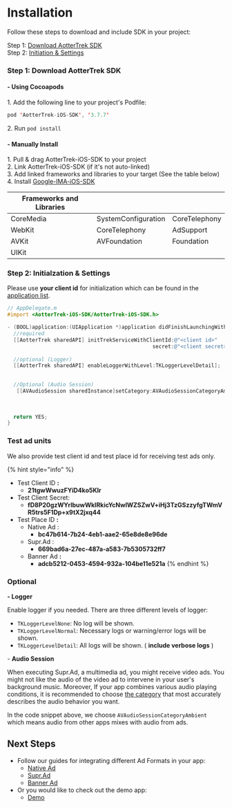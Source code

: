 # Installation

Follow these steps to download and include SDK in your project:

Step 1: [Download AotterTrek SDK](installation.md#step-1-download-aottertrek-sdk)\
Step 2: [Initiation & Settings](installation.md#step-2-initialzation-and-settings)

### Step 1: Download AotterTrek SDK

#### - Using Cocoapods

1\.  Add the following line to your project's Podfile:

```swift
pod 'AotterTrek-iOS-SDK', '3.7.7'
```

2\.  Run `pod install`&#x20;

#### - Manually Install

1\. Pull & drag AotterTrek-iOS-SDK to your project\
2\. Link AotterTrek-iOS-SDK (if it's not auto-linked)\
3\. Add linked frameworks and libraries to your target (See the table below)\
4\. Install [Google-IMA-iOS-SDK](https://developers.google.com/interactive-media-ads/docs/sdks/ios/)

| Frameworks and Libraries |                     |               |
| ------------------------ | ------------------- | ------------- |
| CoreMedia                | SystemConfiguration | CoreTelephony |
| WebKit                   | CoreTelephony       | AdSupport     |
| AVKit                    | AVFoundation        | Foundation    |
| UIKit                    |                     |               |

### Step 2: Initialzation & Settings

Please use **your client id** for initialization which can be found in the [application list](https://trek.aotter.net/publisher/list/app).&#x20;

```objectivec
// AppDelegate.m
#import <AotterTrek-iOS-SDK/AotterTrek-iOS-SDK.h>

- (BOOL)application:(UIApplication *)application didFinishLaunchingWithOptions:(NSDictionary *)launchOptions {
  //required
  [[AotterTrek sharedAPI] initTrekServiceWithClientId:@"<client id>"
                                               secret:@"<client secret>"];
  
  //optional (Logger)
  [[AotterTrek sharedAPI] enableLoggerWithLevel:TKLoggerLevelDetail];

  
  //Optional (Audio Session)
   [[AVAudioSession sharedInstance]setCategory:AVAudioSessionCategoryAmbient error:nil];
  
  
  
  return YES;
}
```

### Test ad units

We also provide test client id and test place id for receiving test ads only.

{% hint style="info" %}
* Test Client ID **:**&#x20;
  * **21tgwWwuzFYiD4ko5Klr**
* Test Client Secret:
  * **fD8P20gzWYrlbuwWklRkicYcNwlWZSZwV+iHj3TzGSzzyfgTWmVR5trs5F1Dp+x9tX2jxq44**
* Test Place ID **:**&#x20;
  * Native Ad :&#x20;
    * **bc47b614-7b24-4eb1-aae2-65e8de8e96de**
  * Supr.Ad :&#x20;
    * **669bad6a-27ec-487a-a583-7b5305732ff7**
  * Banner Ad **:**&#x20;
    * **adcb5212-0453-4594-932a-104be11e521a**
{% endhint %}

### Optional

**- Logger**

Enable logger if you needed. There are three different levels of logger:

* `TKLoggerLevelNone`: No log will be shown.
* `TKLoggerLevelNormal`: Necessary logs or warning/error logs will be shown.
* `TKLoggerLevelDetail`: All logs will be shown. ( **include verbose logs** )

\- **Audio Session**

When executing Supr.Ad, a multimedia ad, you might receive video ads. You might not like the audio of the video ad to intervene in your user's background music. Moreover, If your app combines various audio playing conditions, it is recommended to choose [the category](https://developer.apple.com/documentation/avfaudio/avaudiosessioncategory) that most accurately describes the audio behavior you want.&#x20;

In the code snippet above, we choose `AVAudioSessionCategoryAmbient` which means audio from other apps mixes with audio from ads.

## Next Steps

* Follow our guides for integrating different Ad Formats in your app:
  * [Native Ad](../ad-formats/banner-ad.md)
  * [Supr.Ad](../ad-formats/supr.ad.md)
  * [Banner Ad](../ad-formats/banner-ad.md)
* Or you would like to check out the demo app:
  * [Demo](demo-working.md)
